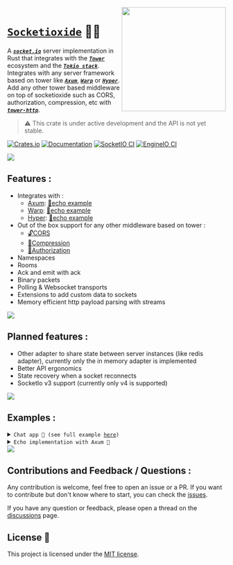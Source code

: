 <picture>
 <source media="(prefers-color-scheme: dark)" srcset="https://socket.io/images/logo-dark.svg" align="right" width=240>

 <img src="https://socket.io/images/logo.svg" align="right" width=240 />
</picture>

# [`Socketioxide`](https://github.com/totodore/socketioxide) 🚀🦀

A [***`socket.io`***](https://socket.io) server implementation in Rust that integrates with the [***`Tower`***](https://tokio.rs/#tk-lib-tower) ecosystem and the [***`Tokio stack`***](https://tokio.rs). Integrates with any server framework based on tower like [***`Axum`***](https://docs.rs/axum/latest/axum/), [***`Warp`***](https://docs.rs/warp/latest/warp/) or [***`Hyper`***](https://docs.rs/hyper/latest/hyper/). Add any other tower based middleware on top of socketioxide such as CORS, authorization, compression, etc with [***`tower-http`***](https://docs.rs/tower-http/latest/tower_http/).

> ⚠️ This crate is under active development and the API is not yet stable.



[![Crates.io](https://img.shields.io/crates/v/socketioxide.svg)](https://crates.io/crates/socketioxide)
[![Documentation](https://docs.rs/socketioxide/badge.svg)](https://docs.rs/socketioxide)
[![SocketIO CI](https://github.com/Totodore/socketioxide/actions/workflows/socketio-ci.yml/badge.svg)](https://github.com/Totodore/socketioxide/actions/workflows/socketio-ci.yml)
[![EngineIO CI](https://github.com/Totodore/socketioxide/actions/workflows/engineio-ci.yml/badge.svg)](https://github.com/Totodore/socketioxide/actions/workflows/engineio-ci.yml)

<img src="https://raw.githubusercontent.com/andreasbm/readme/master/assets/lines/solar.png">

## Features :
* Integrates with :
  * [Axum](https://docs.rs/axum/latest/axum/): [🏓echo example](./examples/src/socketio-echo/axum_echo.rs)
  * [Warp](https://docs.rs/warp/latest/warp/): [🏓echo example](./examples/src/socketio-echo/warp_echo.rs)
  * [Hyper](https://docs.rs/hyper/latest/hyper/): [🏓echo example](./examples/src/socketio-echo/hyper_echo.rs)
* Out of the box support for any other middleware based on tower :
  * [🔓CORS](https://docs.rs/tower-http/latest/tower_http/cors)
  * [📁Compression](https://docs.rs/tower-http/latest/tower_http/compression)
  * [🔐Authorization](https://docs.rs/tower-http/latest/tower_http/auth)
* Namespaces
* Rooms
* Ack and emit with ack
* Binary packets
* Polling & Websocket transports
* Extensions to add custom data to sockets
* Memory efficient http payload parsing with streams

<img src="https://raw.githubusercontent.com/andreasbm/readme/master/assets/lines/solar.png">

## Planned features :
* Other adapter to share state between server instances (like redis adapter), currently only the in memory adapter is implemented
* Better API ergonomics
* State recovery when a socket reconnects
* SocketIo v3 support (currently only v4 is supported)

<img src="https://raw.githubusercontent.com/andreasbm/readme/master/assets/lines/solar.png">

## Examples :
<details> <summary><code>Chat app 💬 (see full example <a href="./examples/src/chat">here</a>)</code></summary>

```rust
use std::sync::Arc;

use serde::Deserialize;
use socketioxide::{adapter::LocalAdapter, Socket};
use tracing::info;

#[derive(Deserialize, Clone, Debug)]
struct Nickname(String);

#[derive(Deserialize)]
struct Auth {
    pub nickname: Nickname,
}

pub async fn handler(socket: Arc<Socket<LocalAdapter>>) {
    info!("Socket connected on / with id: {}", socket.sid);
    if let Ok(data) = socket.handshake.data::<Auth>() {
        info!("Nickname: {:?}", data.nickname);
        socket.extensions.insert(data.nickname);
        socket.emit("message", "Welcome to the chat!").ok();
        socket.join("default").unwrap();
    } else {
        info!("No nickname provided, disconnecting...");
        socket.disconnect().ok();
        return;
    }

    socket.on(
        "message",
        |socket, (room, message): (String, String), _, _| async move {
            let Nickname(ref nickname) = *socket.extensions.get().unwrap();
            info!("transfering message from {nickname} to {room}: {message}");
            info!("Sockets in room: {:?}", socket.local().sockets().unwrap());
            if let Some(dest) = socket.to("default").sockets().unwrap().iter().find(|s| {
                s.extensions
                    .get::<Nickname>()
                    .map(|n| n.0 == room)
                    .unwrap_or_default()
            }) {
                info!("Sending message to {}", room);
                dest.emit("message", format!("{}: {}", nickname, message))
                    .ok();
            }

            socket
                .to(room)
                .emit("message", format!("{}: {}", nickname, message))
                .ok();
        },
    );

    socket.on("join", |socket, room: String, _, _| async move {
        info!("Joining room {}", room);
        socket.join(room).unwrap();
    });

    socket.on("leave", |socket, room: String, _, _| async move {
        info!("Leaving room {}", room);
        socket.leave(room).unwrap();
    });

    socket.on("list", |socket, room: Option<String>, _, _| async move {
        if let Some(room) = room {
            info!("Listing sockets in room {}", room);
            let sockets = socket
                .within(room)
                .sockets()
                .unwrap()
                .iter()
                .filter_map(|s| s.extensions.get::<Nickname>())
                .fold("".to_string(), |a, b| a + &b.0 + ", ")
                .trim_end_matches(", ")
                .to_string();
            socket.emit("message", sockets).ok();
        } else {
            let rooms = socket.rooms().unwrap();
            info!("Listing rooms: {:?}", &rooms);
            socket.emit("message", rooms).ok();
        }
    });

    socket.on("nickname", |socket, nickname: Nickname, _, _| async move {
        let previous = socket.extensions.insert(nickname.clone());
        info!("Nickname changed from {:?} to {:?}", &previous, &nickname);
        let msg = format!(
            "{} changed his nickname to {}",
            previous.map(|n| n.0).unwrap_or_default(),
            nickname.0
        );
        socket.to("default").emit("message", msg).ok();
    });

    socket.on_disconnect(|socket, reason| async move {
        info!("Socket disconnected: {} {}", socket.sid, reason);
        let Nickname(ref nickname) = *socket.extensions.get().unwrap();
        let msg = format!("{} left the chat", nickname);
        socket.to("default").emit("message", msg).ok();
    });
}

```

</details>
<details> <summary><code>Echo implementation with Axum 🏓</code></summary>

```rust
use axum::routing::get;
use axum::Server;
use serde::{Serialize, Deserialize};
use socketioxide::{Namespace, SocketIoLayer};
use serde_json::Value;

#[derive(Debug, Serialize, Deserialize)]
struct MyData {
  pub name: String,
  pub age: u8,
}

#[tokio::main]
async fn main() -> Result<(), Box<dyn std::error::Error>> {

    println!("Starting server");

    let ns = Namespace::builder()
        .add("/", |socket| async move {
            println!("Socket connected on / namespace with id: {}", socket.sid);

            // Add a callback triggered when the socket receives an 'abc' event
            // The json data will be deserialized to MyData
            socket.on("abc", |socket, data: MyData, bin, _| async move {
                println!("Received abc event: {:?} {:?}", data, bin);
                socket.bin(bin).emit("abc", data).ok();
            });

            // Add a callback triggered when the socket receives an 'acb' event
            // Ackknowledge the message with the ack callback
            socket.on("acb", |_, data: Value, bin, ack| async move {
                println!("Received acb event: {:?} {:?}", data, bin);
                ack.bin(bin).send(data).ok();
            });
            // Add a callback triggered when the socket disconnects
            // The reason of the disconnection will be passed to the callback
            socket.on_disconnect(|socket, reason| async move {
                println!("Socket.IO disconnected: {} {}", socket.sid, reason);
            });
        })
        .add("/custom", |socket| async move {
            println!("Socket connected on /custom namespace with id: {}", socket.sid);
        })
        .build();

    let app = axum::Router::new()
        .route("/", get(|| async { "Hello, World!" }))
        .layer(SocketIoLayer::new(ns));

    Server::bind(&"127.0.0.1:3000".parse().unwrap())
        .serve(app.into_make_service())
        .await?;

    Ok(())
}
```
</details>

<img src="https://raw.githubusercontent.com/andreasbm/readme/master/assets/lines/solar.png">

## Contributions and Feedback / Questions :
Any contribution is welcome, feel free to open an issue or a PR. If you want to contribute but don't know where to start, you can check the [issues](https://github.com/totodore/socketioxide/issues).

If you have any question or feedback, please open a thread on the [discussions](https://github.com/totodore/socketioxide/discussions) page.

## License 🔐
This project is licensed under the [MIT license](./LICENSE).